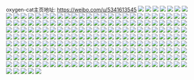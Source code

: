 oxygen-cat主页地址: https://weibo.com/u/5341613545 
![](https://wx4.sinaimg.cn/mw2000/005PuRHbly1h9f9ikrd7tj30u01347b2.jpg) 
![](https://wx4.sinaimg.cn/mw2000/005PuRHbly1h9f9il0gadj31400u0aj4.jpg) 
![](https://wx4.sinaimg.cn/mw2000/005PuRHbly1h9f9il7fc2j30u30ovac9.jpg) 
![](https://wx4.sinaimg.cn/mw2000/005PuRHbly1h9f9im4d4ij30u014146w.jpg) 
![](https://wx4.sinaimg.cn/mw2000/005PuRHbly1h9f9imx3fzj30u0140471.jpg) 
![](https://wx4.sinaimg.cn/mw2000/005PuRHbly1h9f9in5pt1j30u0140wnn.jpg) 
![](https://wx4.sinaimg.cn/mw2000/005PuRHbly1h97ynd4cfdj31gd1gdwyj.jpg) 
![](https://wx4.sinaimg.cn/mw2000/005PuRHbly1h97ynemtbsj31jz2bzhdt.jpg) 
![](https://wx4.sinaimg.cn/mw2000/005PuRHbly1h97ya0eukij318d1s47nm.jpg) 
![](https://wx4.sinaimg.cn/mw2000/005PuRHbly1h97ya1xx6sj31sc2ds7wh.jpg) 
![](https://wx4.sinaimg.cn/mw2000/005PuRHbly1h93g78hyasj323h2danpe.jpg) 
![](https://wx4.sinaimg.cn/mw2000/005PuRHbly1h93g7cg8tyj32802lju0y.jpg) 
![](https://wx4.sinaimg.cn/mw2000/005PuRHbly1h8t9pbwk59j31400u0gw1.jpg) 
![](https://wx4.sinaimg.cn/mw2000/005PuRHbly1h8r2k5s1bcj31400u0wn2.jpg) 
![](https://wx4.sinaimg.cn/mw2000/005PuRHbly1h8mfh5cx33j32c0340x6s.jpg) 
![](https://wx4.sinaimg.cn/mw2000/005PuRHbly1h8dx8nxoa5j32c02c0x6p.jpg) 
![](https://wx4.sinaimg.cn/mw2000/005PuRHbly1h88gfv2yeoj30u00u0447.jpg) 
![](https://wx4.sinaimg.cn/mw2000/005PuRHbly1h81abpxw0lj32c0340x6p.jpg) 
![](https://wx4.sinaimg.cn/mw2000/005PuRHbly1h81abraqvrj32c0340e81.jpg) 
![](https://wx4.sinaimg.cn/mw2000/005PuRHbly1h81abs5e3hj31j02pse7t.jpg) 
![](https://wx4.sinaimg.cn/mw2000/005PuRHbly1h7wilokv1yj31400u0tfa.jpg) 
![](https://wx4.sinaimg.cn/mw2000/005PuRHbly1h7wilp2fflj30u0140jy8.jpg) 
![](https://wx4.sinaimg.cn/mw2000/005PuRHbly1h7wilpfywoj30vz0u0tcv.jpg) 
![](https://wx4.sinaimg.cn/mw2000/005PuRHbly1h7lllw4fwuj32c03401kz.jpg) 
![](https://wx4.sinaimg.cn/mw2000/005PuRHbly1h7l3rc68e8j30u00y2goy.jpg) 
![](https://wx4.sinaimg.cn/mw2000/005PuRHbly1h7fj8u9af4j30u0114q9q.jpg) 
![](https://wx4.sinaimg.cn/mw2000/005PuRHbly1h6r9hwcix3j30u00u078c.jpg) 
![](https://wx4.sinaimg.cn/mw2000/005PuRHbly1h6r9hw2q5ej31400u043o.jpg) 
![](https://wx4.sinaimg.cn/mw2000/005PuRHbly1h6ns7vht3gj325r25rb29.jpg) 
![](https://wx4.sinaimg.cn/mw2000/005PuRHbly1h6ns827rlyj32c0342b29.jpg) 
![](https://wx4.sinaimg.cn/mw2000/005PuRHbly1h6d0bfph1hj32c0340b2a.jpg) 
![](https://wx4.sinaimg.cn/mw2000/005PuRHbly1h6d0bd7ojsj32ps1j047m.jpg) 
![](https://wx4.sinaimg.cn/mw2000/005PuRHbly1h6d0beb8jaj32c0340x6p.jpg) 
![](https://wx4.sinaimg.cn/mw2000/005PuRHbly1h6b9fg6gyzj31j02ps7bp.jpg) 
![](https://wx4.sinaimg.cn/mw2000/005PuRHbly1h6b9ff7ywfj32c02c0x6p.jpg) 
![](https://wx4.sinaimg.cn/mw2000/005PuRHbly1h6b9fh7u0jj32c0340npe.jpg) 
![](https://wx4.sinaimg.cn/mw2000/005PuRHbly1h6b9fidpfuj32c02c0hdt.jpg) 
![](https://wx4.sinaimg.cn/mw2000/005PuRHbly1h6b9fjdjryj33402c0b29.jpg) 
![](https://wx4.sinaimg.cn/mw2000/005PuRHbly1h6b9fkafp8j32c0340tyj.jpg) 
![](https://wx4.sinaimg.cn/mw2000/005PuRHbly1h63tjz838vj30u015j79s.jpg) 
![](https://wx4.sinaimg.cn/mw2000/005PuRHbly1h63tjzm04wj30u015jqap.jpg) 
![](https://wx4.sinaimg.cn/mw2000/005PuRHbly1h5vxpm6a84j32c03404qq.jpg) 
![](https://wx4.sinaimg.cn/mw2000/005PuRHbly1h5vxpp7d8vj32c0340e82.jpg) 
![](https://wx4.sinaimg.cn/mw2000/005PuRHbly1h5r1da2zldj32c02c0hdt.jpg) 
![](https://wx4.sinaimg.cn/mw2000/005PuRHbly1h5gykjha7xj32c0340qv6.jpg) 
![](https://wx4.sinaimg.cn/mw2000/005PuRHbly1h5gybdiyc0j31yq2m67wk.jpg) 
![](https://wx4.sinaimg.cn/mw2000/005PuRHbly1h5gyana60fj326l2woqv7.jpg) 
![](https://wx4.sinaimg.cn/mw2000/005PuRHbly1h5gybk62i8j323u35se82.jpg) 
![](https://wx4.sinaimg.cn/mw2000/005PuRHbly1h5gyblcm50j32z92z9u0x.jpg) 
![](https://wx4.sinaimg.cn/mw2000/005PuRHbly1h5fyamah32j32c02ptnpd.jpg) 
![](https://wx4.sinaimg.cn/mw2000/005PuRHbly1h51jc2qux9j30lp0wkmyz.jpg) 
![](https://wx4.sinaimg.cn/mw2000/005PuRHbly1h4x2zrr1u2j32c03407wi.jpg) 
![](https://wx4.sinaimg.cn/mw2000/005PuRHbly1h47ocmqoxkj31320tygzk.jpg) 
![](https://wx4.sinaimg.cn/mw2000/005PuRHbly1h47och2s27j32c03401kz.jpg) 
![](https://wx4.sinaimg.cn/mw2000/005PuRHbly1h43ecvdk9oj30v90nb7cd.jpg) 
![](https://wx4.sinaimg.cn/mw2000/005PuRHbly1h3y65hpuolj317f256npe.jpg) 
![](https://wx4.sinaimg.cn/mw2000/005PuRHbly1h3y65b6uhuj328k2yox6q.jpg) 
![](https://wx4.sinaimg.cn/mw2000/005PuRHbly1h3y65opxlqj32ds1sgkjm.jpg) 
![](https://wx4.sinaimg.cn/mw2000/005PuRHbly1h3y66b1r1aj32dc35s7wi.jpg) 
![](https://wx4.sinaimg.cn/mw2000/005PuRHbly1h3y660yyjnj32dc35sx6q.jpg) 
![](https://wx4.sinaimg.cn/mw2000/005PuRHbly1h3y670ul3jj32dc35sx6q.jpg) 
![](https://wx4.sinaimg.cn/mw2000/005PuRHbly1h3y67dym8lj32dc35s7wi.jpg) 
![](https://wx4.sinaimg.cn/mw2000/005PuRHbly1h3y64qjsrij32dc35su0y.jpg) 
![](https://wx4.sinaimg.cn/mw2000/005PuRHbly1h3y67fxeiqj32c0340npd.jpg) 
![](https://wx4.sinaimg.cn/mw2000/005PuRHbly1h3xkoacbjej30v91votmc.jpg) 
![](https://wx4.sinaimg.cn/mw2000/005PuRHbly1h3xcfa861xj30u014n451.jpg) 
![](https://wx4.sinaimg.cn/mw2000/005PuRHbly1h3xbx60bx4j30u014njz8.jpg) 
![](https://wx4.sinaimg.cn/mw2000/005PuRHbly1h3x5x1fch8j31jk23f1jn.jpg) 
![](https://wx4.sinaimg.cn/mw2000/005PuRHbly1h3x5x1yufxj30u014qwmh.jpg) 
![](https://wx4.sinaimg.cn/mw2000/005PuRHbly1h3g543bdbij31i313ib29.jpg) 
![](https://wx4.sinaimg.cn/mw2000/005PuRHbly1h3cve9oqkzj33402c0qv5.jpg) 
![](https://wx4.sinaimg.cn/mw2000/005PuRHbly1h3cve8qxgdj33402c0u0x.jpg) 
![](https://wx4.sinaimg.cn/mw2000/005PuRHbly1h3cveammlej32c0340qv5.jpg) 
![](https://wx4.sinaimg.cn/mw2000/005PuRHbly1h3cvebzftgj32c03404qq.jpg) 
![](https://wx4.sinaimg.cn/mw2000/005PuRHbly1h3cvecybrij33402c0npd.jpg) 
![](https://wx4.sinaimg.cn/mw2000/005PuRHbly1h3cveeiyv0j33402c07wi.jpg) 
![](https://wx4.sinaimg.cn/mw2000/005PuRHbly1h3cvefcikxj33402c0qv5.jpg) 
![](https://wx4.sinaimg.cn/mw2000/005PuRHbly1h2zrjhdiqoj30v91vo1c3.jpg) 
![](https://wx4.sinaimg.cn/mw2000/005PuRHbly1h2lpxj9ljtj32ic340x6t.jpg) 
![](https://wx4.sinaimg.cn/mw2000/005PuRHbly1h2lpxlc8wmj31sg2dskjm.jpg) 
![](https://wx4.sinaimg.cn/mw2000/005PuRHbly1h2lpxffmajj3340340qv6.jpg) 
![](https://wx4.sinaimg.cn/mw2000/005PuRHbly1h26t2z8pkuj31se0r1ao5.jpg) 
![](https://wx4.sinaimg.cn/mw2000/005PuRHbly1h1zn537bdoj30v90udn4t.jpg) 
![](https://wx4.sinaimg.cn/mw2000/005PuRHbly1h1u1cltbvbj31801fv19w.jpg) 
![](https://wx4.sinaimg.cn/mw2000/005PuRHbly1h1u1dt5scbj32c0340hdu.jpg) 
![](https://wx4.sinaimg.cn/mw2000/005PuRHbly1h1u1db9g4fj32c0340e82.jpg) 
![](https://wx4.sinaimg.cn/mw2000/005PuRHbly1h1u1dlrqc6j32c0340kjn.jpg) 
![](https://wx4.sinaimg.cn/mw2000/005PuRHbly1h1rjyxkn89j30u012uavf.jpg) 
![](https://wx4.sinaimg.cn/mw2000/005PuRHbly1h187uw49mmj32c0340hdu.jpg) 
![](https://wx4.sinaimg.cn/mw2000/005PuRHbly1h187uuwpvlj32c0340u0x.jpg) 
![](https://wx4.sinaimg.cn/mw2000/005PuRHbly1h187ux5fv7j32c0340x6p.jpg) 
![](https://wx4.sinaimg.cn/mw2000/005PuRHbly1h116mvnl9oj30v91vojwx.jpg) 
![](https://wx4.sinaimg.cn/mw2000/005PuRHbly1h0z1qitrdvj31ov296e81.jpg) 
![](https://wx4.sinaimg.cn/mw2000/005PuRHbly1h0z1qjniqmj31eq244npd.jpg) 
![](https://wx4.sinaimg.cn/mw2000/005PuRHbly1h0z1qk8getj31lf24lb29.jpg) 
![](https://wx4.sinaimg.cn/mw2000/005PuRHbly1h0z1qla5dvj31xt2l2x6q.jpg) 
![](https://wx4.sinaimg.cn/mw2000/005PuRHbly1h0z1qnh45ej323t35sb2a.jpg) 
![](https://wx4.sinaimg.cn/mw2000/005PuRHbly1h0z1qi2zjbj32hl340kjn.jpg) 
![](https://wx4.sinaimg.cn/mw2000/005PuRHbly1h0z1qmtj2bj32bz2hhb2b.jpg) 
![](https://wx4.sinaimg.cn/mw2000/005PuRHbly1h0as05d26xj30v90ua0vm.jpg) 
![](https://wx4.sinaimg.cn/mw2000/005PuRHbly1h05uf9xrtfj30u00mik15.jpg) 
![](https://wx4.sinaimg.cn/mw2000/005PuRHbly1h05ufa9jlvj30u00midnc.jpg) 
![](https://wx4.sinaimg.cn/mw2000/005PuRHbly1gzwhzo5i3nj31gj13etu1.jpg) 
![](https://wx4.sinaimg.cn/mw2000/005PuRHbly1gzu7px9aszj33402c04qs.jpg) 
![](https://wx4.sinaimg.cn/mw2000/005PuRHbly1gztjd9j75pj33402c04qr.jpg) 
![](https://wx4.sinaimg.cn/mw2000/005PuRHbly1gzrvfzcuxyj30u00u00xl.jpg) 
![](https://wx4.sinaimg.cn/mw2000/005PuRHbly1gzhtfmnh2hj30u00zun1j.jpg) 
![](https://wx4.sinaimg.cn/mw2000/005PuRHbly1gzhtfn2aamj30u014y0w9.jpg) 
![](https://wx4.sinaimg.cn/mw2000/005PuRHbly1gzhtfqf6x9j30u011xjwf.jpg) 
![](https://wx4.sinaimg.cn/mw2000/005PuRHbly1gzhtfoxzyhj30u015cdqx.jpg) 
![](https://wx4.sinaimg.cn/mw2000/005PuRHbly1gzhtfq1qikj30u01417aq.jpg) 
![](https://wx4.sinaimg.cn/mw2000/005PuRHbly1gzhtfnx73nj30u014015i.jpg) 
![](https://wx4.sinaimg.cn/mw2000/005PuRHbly1gzhtfr4huej30nq0octb9.jpg) 
![](https://wx4.sinaimg.cn/mw2000/005PuRHbly1gzhtfpnm7hj30u00u0tfa.jpg) 
![](https://wx4.sinaimg.cn/mw2000/005PuRHbly1gzhtfqu2xzj30u0141wk6.jpg) 
![](https://wx4.sinaimg.cn/mw2000/005PuRHbly1gzhtfogvcgj30u011rgro.jpg) 
![](https://wx4.sinaimg.cn/mw2000/005PuRHbly1gyrg72j6pyj30zk0np79k.jpg) 
![](https://wx4.sinaimg.cn/mw2000/005PuRHbly1gylstdy6ayj30u01szwic.jpg) 
![](https://wx4.sinaimg.cn/mw2000/005PuRHbly1gylsteexf0j31ej0u0wlg.jpg) 
![](https://wx4.sinaimg.cn/mw2000/005PuRHbly1gylsteyamjj31190u00vr.jpg) 
![](https://wx4.sinaimg.cn/mw2000/005PuRHbly1gyj45ufqcsj316c0u0dqg.jpg) 
![](https://wx4.sinaimg.cn/mw2000/005PuRHbly1gyj45t56w4j316o0u0k1z.jpg) 
![](https://wx4.sinaimg.cn/mw2000/005PuRHbly1gxkdw3u107j30u011m11t.jpg) 
![](https://wx4.sinaimg.cn/mw2000/005PuRHbly1gxkdw4fpyej30pw0zcq9w.jpg) 
![](https://wx4.sinaimg.cn/mw2000/005PuRHbly1gxkdw50oknj30u0192n64.jpg) 
![](https://wx4.sinaimg.cn/mw2000/005PuRHbly1gxkdw6n4kij30u0140tf5.jpg) 
![](https://wx4.sinaimg.cn/mw2000/005PuRHbly1gxkdw60r1vj30u0140jx4.jpg) 
![](https://wx4.sinaimg.cn/mw2000/005PuRHbly1gxkdw73mj4j30u0140gqf.jpg) 
![](https://wx4.sinaimg.cn/mw2000/005PuRHbly1gx22ea95igj32ps1j0e81.jpg) 
![](https://wx4.sinaimg.cn/mw2000/005PuRHbly1gx1pc9iexij30v91cjwj0.jpg) 
![](https://wx4.sinaimg.cn/mw2000/005PuRHbly1gx1pca9ttdj30v912ut91.jpg) 
![](https://wx4.sinaimg.cn/mw2000/005PuRHbly1gx1pcaju24j30v60ztt8r.jpg) 
![](https://wx4.sinaimg.cn/mw2000/005PuRHbly1gx1pcbebmkj32c0340b29.jpg) 
![](https://wx4.sinaimg.cn/mw2000/005PuRHbly1gx1pcc3dmpj30ug0xmwei.jpg) 
![](https://wx4.sinaimg.cn/mw2000/005PuRHbly1gx1pccbqzhj30r50t3mx4.jpg) 
![](https://wx4.sinaimg.cn/mw2000/005PuRHbly1gx1pcdcot0j326q2wzkjl.jpg) 
![](https://wx4.sinaimg.cn/mw2000/005PuRHbly1gx1pce2wj3j30v9142q30.jpg) 
![](https://wx4.sinaimg.cn/mw2000/005PuRHbly1gx1pceaw5gj30v90yyjrf.jpg) 
![](https://wx4.sinaimg.cn/mw2000/005PuRHbly1gvylnbt1yzj30v910ft90.jpg) 
![](https://wx4.sinaimg.cn/mw2000/005PuRHbly1gvylncimp1j31sg2dyqv5.jpg) 
![](https://wx4.sinaimg.cn/mw2000/005PuRHbly1gvylncxlgxj30v90z174k.jpg) 
![](https://wx4.sinaimg.cn/mw2000/005PuRHbly1gvylneuopyj30v915pnhx.jpg) 
![](https://wx4.sinaimg.cn/mw2000/005PuRHbly1gvylnbdrbgj31sc2ds7wh.jpg) 
![](https://wx4.sinaimg.cn/mw2000/005PuRHbly1gvylnfh96ij31i42dsb29.jpg) 
![](https://wx4.sinaimg.cn/mw2000/005PuRHbly1gvylnftzeuj30v90waweq.jpg) 
![](https://wx4.sinaimg.cn/mw2000/005PuRHbly1gvylngir86j31sc2ds1ky.jpg) 
![](https://wx4.sinaimg.cn/mw2000/005PuRHbly1gvylnh9i24j30v90thmxh.jpg) 
![](https://wx4.sinaimg.cn/mw2000/005PuRHbly1gvjgngkdn9j60u00xvn1f02.jpg) 
![](https://wx4.sinaimg.cn/mw2000/005PuRHbly1gvdmirjwkwj61uz2mlu0x02.jpg) 
![](https://wx4.sinaimg.cn/mw2000/005PuRHbly1gvch3dvsghj61sc2ds4qr02.jpg) 
![](https://wx4.sinaimg.cn/mw2000/005PuRHbly1guob24mp86j63402c0b2a02.jpg) 
![](https://wx4.sinaimg.cn/mw2000/005PuRHbly1gomtexbetej30u00u043u.jpg) 
![](https://wx4.sinaimg.cn/mw2000/005PuRHbly1go7q1tcdv7j32c02c0kcd.jpg) 
![](https://wx4.sinaimg.cn/mw2000/005PuRHbly1go7q1v1ffij33402c0u0x.jpg) 
![](https://wx4.sinaimg.cn/mw2000/005PuRHbly1go7q1wjiymj322z1rpe0q.jpg) 
![](https://wx4.sinaimg.cn/mw2000/005PuRHbly1go7q1xsl60j324r2c0qf3.jpg) 
![](https://wx4.sinaimg.cn/mw2000/005PuRHbly1go7q21729cj32ft2c07wh.jpg) 
![](https://wx4.sinaimg.cn/mw2000/005PuRHbly1go7q23bqf9j32492mdhdt.jpg) 
![](https://wx4.sinaimg.cn/mw2000/005PuRHbly1gnw6wz6ff2j316x0u046q.jpg) 
![](https://wx4.sinaimg.cn/mw2000/005PuRHbly1gnv0bv0zgkj30vi0u0gr5.jpg) 
![](https://wx4.sinaimg.cn/mw2000/005PuRHbly1gnv0bu83vdj30u0140dlz.jpg) 
![](https://wx4.sinaimg.cn/mw2000/005PuRHbly1gnv0bvhik8j30u0140dlk.jpg) 
![](https://wx4.sinaimg.cn/mw2000/005PuRHbly1gnv0bw473cj30u0140dlo.jpg) 
![](https://wx4.sinaimg.cn/mw2000/005PuRHbly1gmvgixeku4j33401pekik.jpg) 
![](https://wx4.sinaimg.cn/mw2000/005PuRHbly1ggwlmyqw9oj30u00xhjz3.jpg) 
![](https://wx4.sinaimg.cn/mw2000/005PuRHbly1ggwlmxqt0kj30tz0wuk0e.jpg) 
![](https://wx4.sinaimg.cn/mw2000/005PuRHbly1ggwlmzdjpzj30u00zj0z1.jpg) 
![](https://wx4.sinaimg.cn/mw2000/005PuRHbly1ggwln09vv3j30u00u04cj.jpg) 
![](https://wx4.sinaimg.cn/mw2000/005PuRHbly1ggwln0r25yj30u00wgjz8.jpg) 
![](https://wx4.sinaimg.cn/mw2000/005PuRHbly1ggwln1bizpj30u00uqgxz.jpg) 
![](https://wx4.sinaimg.cn/mw2000/005PuRHbly1ggwln1xiswj30u00u0gx4.jpg) 
![](https://wx4.sinaimg.cn/mw2000/005PuRHbly1ggwln2gvhzj30u00u0ak1.jpg) 
![](https://wx4.sinaimg.cn/mw2000/005PuRHbly1ggwln37r4lj30u00yggxz.jpg) 
![](https://wx4.sinaimg.cn/mw2000/005PuRHbly1ggway2oqefj30u00u04br.jpg) 
![](https://wx4.sinaimg.cn/mw2000/005PuRHbly1ggway3mljtj30u00u049i.jpg) 
![](https://wx4.sinaimg.cn/mw2000/005PuRHbly1ggway4elf2j30u00u0tjx.jpg) 
![](https://wx4.sinaimg.cn/mw2000/005PuRHbly1ggway58ex9j30u0154147.jpg) 
![](https://wx4.sinaimg.cn/mw2000/005PuRHbly1ggway66bz3j30u0140n9u.jpg) 
![](https://wx4.sinaimg.cn/mw2000/005PuRHbly1ggway6wfm5j30u0140k3k.jpg) 
![](https://wx4.sinaimg.cn/mw2000/005PuRHbly1ggvi7elgkyj30u00u00zs.jpg) 
![](https://wx4.sinaimg.cn/mw2000/005PuRHbly1ggvi7dy89oj31hc0u01d0.jpg) 
![](https://wx4.sinaimg.cn/mw2000/005PuRHbly1ggvi7fa7hcj30u00u00zy.jpg) 
![](https://wx4.sinaimg.cn/mw2000/005PuRHbly1ggvi7g3uhvj30u00w2wl0.jpg) 
![](https://wx4.sinaimg.cn/mw2000/005PuRHbly1ggvi7gsai7j30u018paha.jpg) 
![](https://wx4.sinaimg.cn/mw2000/005PuRHbly1ggvi7hk3ruj310m0u0tgx.jpg) 
![](https://wx4.sinaimg.cn/mw2000/005PuRHbly1ggvi7jn709j31hc0u0dyp.jpg) 
![](https://wx4.sinaimg.cn/mw2000/005PuRHbly1ggvi7l1pg4j31400u0113.jpg) 
![](https://wx4.sinaimg.cn/mw2000/005PuRHbly1ggvi7lrix6j30u01hc0xq.jpg) 
![](https://wx4.sinaimg.cn/mw2000/005PuRHbly1gguc1fx9byj30u00u0jzn.jpg) 
![](https://wx4.sinaimg.cn/mw2000/005PuRHbly1ge7c5w9veuj32c02c01kx.jpg) 
![](https://wx4.sinaimg.cn/mw2000/005PuRHbly1gdj1czim4tj329g29ge83.jpg) 
![](https://wx4.sinaimg.cn/mw2000/005PuRHbly1gdj1d4h80sj32c02c0kjn.jpg) 
![](https://wx4.sinaimg.cn/mw2000/005PuRHbly1gdj1d7ajecj32c0340e81.jpg) 
![](https://wx4.sinaimg.cn/mw2000/005PuRHbly1gdj1cuu9idj32c03407wj.jpg) 
![](https://wx4.sinaimg.cn/mw2000/005PuRHbly1gdj1dza6kbj32c0340u0y.jpg) 
![](https://wx4.sinaimg.cn/mw2000/005PuRHbly1gagctdcf5dj32c02c0u0z.jpg) 
![](https://wx4.sinaimg.cn/mw2000/005PuRHbly1g9jmumxj93j32c02c07wh.jpg) 
![](https://wx4.sinaimg.cn/mw2000/005PuRHbly1g9jmum31ulj30j60hr75i.jpg) 
![](https://wx4.sinaimg.cn/mw2000/005PuRHbly1g913kfwzf5j31uz1umqv5.jpg) 
![](https://wx4.sinaimg.cn/mw2000/005PuRHbly1g90oho06l8j318z0u07g5.jpg) 
![](https://wx4.sinaimg.cn/mw2000/005PuRHbly1g8yxrd79rkj30u00u043k.jpg) 
![](https://wx4.sinaimg.cn/mw2000/005PuRHbly1g6tm4vwxo3j31400u0dpv.jpg) 
![](https://wx4.sinaimg.cn/mw2000/005PuRHbly1g523ro6qg9j30u00u0dm3.jpg) 
![](https://wx4.sinaimg.cn/mw2000/005PuRHbly1g523romq6uj30u00u048b.jpg) 
![](https://wx4.sinaimg.cn/mw2000/005PuRHbly1g523rnvhpcj31400u07da.jpg) 
![](https://wx4.sinaimg.cn/mw2000/005PuRHbly1g523roxf7zj30u00u0qdw.jpg) 
![](https://wx4.sinaimg.cn/mw2000/005PuRHbly1g523rpan4sj30u00u07h3.jpg) 
![](https://wx4.sinaimg.cn/mw2000/005PuRHbly1g3jtc3r2rvj31400u014o.jpg) 
![](https://wx4.sinaimg.cn/mw2000/005PuRHbly1fy6absbnr3j30z40ixahs.jpg) 
![](https://wx4.sinaimg.cn/mw2000/005PuRHbly1fx6ujft9v3j33402c04qr.jpg) 
![](https://wx4.sinaimg.cn/mw2000/005PuRHbly1fvw4e23kh3j330a2964qr.jpg) 
![](https://wx4.sinaimg.cn/mw2000/005PuRHbly1fvw4e3uatrj32c02c0e82.jpg) 

